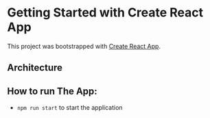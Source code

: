 # Getting Started with Create React App

This project was bootstrapped with [Create React App](https://github.com/facebook/create-react-app).

## Architecture


## How to run The App:

* `npm run start` to start the application
